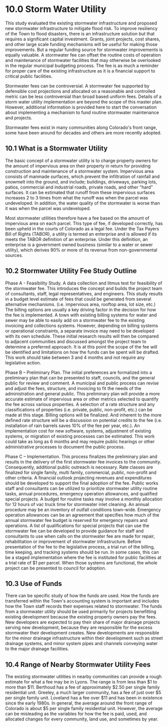 10.0 Storm Water Utility
========================

This study evaluated the existing stormwater infrastructure and proposed
new stormwater infrastructure to mitigate flood risk. To improve
resiliency of the Town to flood disasters, there is an infrastructure
solution but that requires a significant capital investment. Grants,
joint projects, cost shares, and other large scale funding mechanisms
will be useful for making those improvements. But a regular funding
source for stormwater improvements is equally valuable. A stormwater fee
can offset the routine costs of operation and maintenance of stormwater
facilities that may otherwise be overlooked in the regular municipal
budgeting process. The fee is as much a reminder for proper care of the
existing infrastructure as it is a financial support to critical public
facilities.

Stormwater fees can be controversial. A stormwater fee supported by
defensible cost projections and allocated on a reasonable and controlled
metric can be less controversial than broad based uniform fees. Details
of a storm water utility implementation are beyond the scope of this
master plan. However, additional information is provided here to start
the conversation about implementing a mechanism to fund routine
stormwater maintenance and projects.

Stormwater fees exist in many communities along Colorado's front range,
some have been around for decades and others are more recently adopted.

10.1 What is a Stormwater Utility
---------------------------------

The basic concept of a stormwater utility is to charge property owners
for the amount of impervious area on their property in return for
providing construction and maintenance of a stormwater system.
Impervious area consists of manmade surfaces, which prevent the
infiltration of rainfall and snowmelt into the ground, and include;
buildings, driveways, parking lots, patios, commercial and industrial
roads, private roads, and other "hard" surfaces. It can be estimated
that runoff from these impervious surfaces increases 2 to 3 times from
what the runoff was when the parcel was undeveloped. In addition, the
water quality of the stormwater is worse than it was when the parcel was
undeveloped.

Most stormwater utilities therefore have a fee based on the amount of
impervious area on each parcel. This type of fee, if developed
correctly, has been upheld in the courts of Colorado as a legal fee.
Under the Tax Payers Bill of Rights (TABOR), a utility is termed an
enterprise and is allowed if its meets the TABOR definition of an
enterprise. Under this definition, an enterprise is a government owned
business (similar to a water or sewer utility), which derives 90% or
more of its revenue from non-governmental sources.

10.2 Stormwater Utility Fee Study Outline
-----------------------------------------

Phase A - Feasibility Study. A data collection and litmus test for
feasibility of the stormwater fee. This introduces the concept and
builds the project team of consultants, staff, legal representatives,
and engineers. This study results in a budget level estimate of fees
that could be generated from several alternative mechanisms. (i.e.
impervious area, rooftop area, lot size, etc.) The billing options are
usually a key driving factor in the decision for how the fee is
implemented. A town with existing billing systems for water and sewer
may be able to easily add on a stormwater fee to the existing invoicing
and collections systems. However, depending on billing systems or
operational constraints, a separate invoice may need to be developed
with its own schedule. These initial research results will then be
compared to adjacent communities and discussed amongst the project team
to determine a preferred approach. It is at this point the scope of the
fee will be identified and limitations on how the funds can be spent
will be drafted. This work should take between 3 and 4 months and not
require any legislative action.

Phase B – Preliminary Plan. The initial preferences are formalized into
a preliminary plan that can be presented to staff, councils, and the
general public for review and comment. A municipal and public process
can revise and adjust the fees, structure, and invoicing to fit the
needs of the administration and general public. This preliminary plan
will provide a more accurate estimate of impervious area or other
metrics selected to quantify the fee across various properties. A
selection of a rate structure and any classifications of properties
(i.e. private, public, non-profit, etc.) can be made at this stage.
Billing options will be finalized. And inherent to the more defined rate
structure will be a discussion on potential credits to the fee (i.e.
installation of rain barrels saves 10% of the fee per year, etc.). An
implementation cost for new software, systems, adjustment of existing
systems, or migration of existing processes can be estimated. This work
could take as long as 6 months and may require public hearings or other
administrative processes to document the public process.

Phase C – Implementation. This process finalizes the preliminary plan
and results in the delivery of the first stormwater fee invoices to the
community. Consequently, additional public outreach is necessary. Rate
classes are finalized for single family, multi family, commercial,
public, non-profit and other criteria. A financial outlook projecting
revenues and expenditures should be developed to support the final
adoption of the fee. Public works staff and consultants can be utilized
to prioritize stormwater utility routine tasks, annual procedures,
emergency operation allowances, and qualified special projects. A budget
for routine tasks may involve a monthly allocation for 12 hours of vac
truck time for stormwater inlet cleaning. An annual procedure may be an
inventory of outfall conditions town-wide. Emergency operation
allowances can be an agreement that specifies how much of the annual
stormwater fee budget is reserved for emergency repairs and operations.
A list of qualifications for special projects that can use the
stormwater fee can be developed to provide guidance for staff and
consultants to use when calls on the stormwater fee are made for repair,
rehabilitation or improvement of stormwater infrastructure. Before
presentation of the fee to the legislative process, a trial run of the
billing, time keeping, and tracking systems should be run. In some
cases, this can be a staged implementation where the fee is instituted
for public facilities at a trial rate of $1 per parcel. When those
systems are functional, the whole project can be presented to council
for adoption.

10.3 Use of Funds
-----------------

There can be specific study of how the funds are used. How the funds are
transferred within the Town's accounting system is important and
includes how the Town staff records their expenses related to
stormwater. The funds from a stormwater utility should be used primarily
for projects benefitting existing development because the existing
property owners pay the fees. New developers are expected to pay their
share of major drainage projects serving new development, because they
are responsible for the excess stormwater their development creates. New
developments are responsible for the minor drainage infrastructure
within their development such as street drainage systems, and minor
system pipes and channels conveying water to the major drainage
facilities.

10.4 Range of Nearby Stormwater Utility Fees
--------------------------------------------

The existing stormwater utilities in nearby communities can provide a
rough estimate for what a fee may be in Lyons. The range is from less
than $1 to more than $11. Berthoud has a fee of approximately $2.50 per
single family residential unit. Greeley, a much larger community, has a
fee of just over $5 per single family unit. Loveland has a fee over $11
and has been in existence since the early 1980s. In general, the average
around the front range of Colorado is about $5 per single family
residential unit. However, the average can be misleading as the
variables for how the fee is paid, used, and allocated changes for every
community, land use, and sometimes by year.
